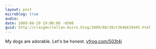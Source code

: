 ```yaml
---
layout: post
microblog: true
audio: 
date: 2009-08-29 19:00:00 -0500
guid: http://craigmcclellan.micro.blog/2009/08/30/t3646619445.html
---
```

My dogs are adorable. Let's be honest.  [yfrog.com/503t4j](http://yfrog.com/503t4j)

